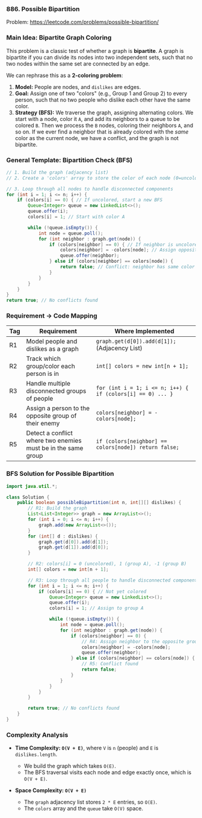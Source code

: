 ### 886. Possible Bipartition
Problem: https://leetcode.com/problems/possible-bipartition/

### Main Idea: Bipartite Graph Coloring

This problem is a classic test of whether a graph is **bipartite**. A graph is bipartite if you can divide its nodes into two independent sets, such that no two nodes within the same set are connected by an edge. 

We can rephrase this as a **2-coloring problem**:
1.  **Model:** People are nodes, and `dislikes` are edges.
2.  **Goal:** Assign one of two "colors" (e.g., Group 1 and Group 2) to every person, such that no two people who dislike each other have the same color.
3.  **Strategy (BFS):** We traverse the graph, assigning alternating colors. We start with a node, color it `A`, and add its neighbors to a queue to be colored `B`. Then we process the `B` nodes, coloring their neighbors `A`, and so on. If we ever find a neighbor that is already colored with the *same* color as the current node, we have a conflict, and the graph is not bipartite.

### General Template: Bipartition Check (BFS)

```java
// 1. Build the graph (adjacency list)
// 2. Create a 'colors' array to store the color of each node (0=uncolored, 1=color A, -1=color B)

// 3. Loop through all nodes to handle disconnected components
for (int i = 1; i <= n; i++) {
    if (colors[i] == 0) { // If uncolored, start a new BFS
        Queue<Integer> queue = new LinkedList<>();
        queue.offer(i);
        colors[i] = 1; // Start with color A

        while (!queue.isEmpty()) {
            int node = queue.poll();
            for (int neighbor : graph.get(node)) {
                if (colors[neighbor] == 0) { // If neighbor is uncolored
                    colors[neighbor] = -colors[node]; // Assign opposite color
                    queue.offer(neighbor);
                } else if (colors[neighbor] == colors[node]) {
                    return false; // Conflict: neighbor has same color
                }
            }
        }
    }
}
return true; // No conflicts found
```

### Requirement → Code Mapping

| Tag | Requirement | Where Implemented |
|---|---|---|
| R1 | Model people and dislikes as a graph | `graph.get(d[0]).add(d[1]);` (Adjacency List) |
| R2 | Track which group/color each person is in | `int[] colors = new int[n + 1];` |
| R3 | Handle multiple disconnected groups of people | `for (int i = 1; i <= n; i++) { if (colors[i] == 0) ... }` |
| R4 | Assign a person to the opposite group of their enemy | `colors[neighbor] = -colors[node];` |
| R5 | Detect a conflict where two enemies must be in the same group | `if (colors[neighbor] == colors[node]) return false;` |

### BFS Solution for Possible Bipartition

```java
import java.util.*;

class Solution {
    public boolean possibleBipartition(int n, int[][] dislikes) {
        // R1: Build the graph
        List<List<Integer>> graph = new ArrayList<>();
        for (int i = 0; i <= n; i++) {
            graph.add(new ArrayList<>());
        }
        for (int[] d : dislikes) {
            graph.get(d[0]).add(d[1]);
            graph.get(d[1]).add(d[0]);
        }

        // R2: colors[i] = 0 (uncolored), 1 (group A), -1 (group B)
        int[] colors = new int[n + 1];

        // R3: Loop through all people to handle disconnected components
        for (int i = 1; i <= n; i++) {
            if (colors[i] == 0) { // Not yet colored
                Queue<Integer> queue = new LinkedList<>();
                queue.offer(i);
                colors[i] = 1; // Assign to group A

                while (!queue.isEmpty()) {
                    int node = queue.poll();
                    for (int neighbor : graph.get(node)) {
                        if (colors[neighbor] == 0) {
                            // R4: Assign neighbor to the opposite group
                            colors[neighbor] = -colors[node];
                            queue.offer(neighbor);
                        } else if (colors[neighbor] == colors[node]) {
                            // R5: Conflict found
                            return false;
                        }
                    }
                }
            }
        }

        return true; // No conflicts found
    }
}
```

### Complexity Analysis
*   **Time Complexity: `O(V + E)`**, where `V` is `n` (people) and `E` is `dislikes.length`.
    *   We build the graph which takes `O(E)`.
    *   The BFS traversal visits each node and edge exactly once, which is `O(V + E)`.

*   **Space Complexity: `O(V + E)`**
    *   The `graph` adjacency list stores `2 * E` entries, so `O(E)`.
    *   The `colors` array and the `queue` take `O(V)` space.
